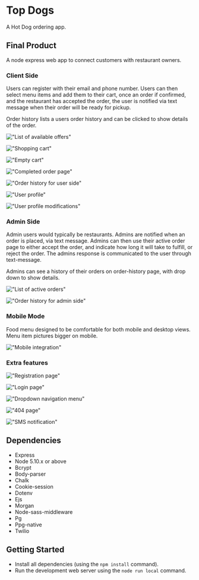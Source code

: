 # Top Dogs

A Hot Dog ordering app.

## Final Product

A node express web app to connect customers with restaurant owners.

### Client Side

Users can register with their email and phone number. Users can then select menu items and add them to their cart, once an order if confirmed, and the restaurant has accepted the order, the user is notified via text message when their order will be ready for pickup.

Order history lists a users order history and can be clicked to show details of the order.

!["List of available offers"](https://github.com/SebDufresne/midterm/blob/master/docs/screenshots/food_items.png)

!["Shopping cart"](https://github.com/SebDufresne/midterm/blob/master/docs/screenshots/cart.png)

!["Empty cart"](https://github.com/SebDufresne/midterm/blob/master/docs/screenshots/empty_cart.png)

!["Completed order page"](https://github.com/SebDufresne/midterm/blob/master/docs/screenshots/new_order.png)

!["Order history for user side"](https://github.com/SebDufresne/midterm/blob/master/docs/screenshots/user_order_history.png)

!["User profile"](https://github.com/SebDufresne/midterm/blob/master/docs/screenshots/user_profile.png)

!["User profile modifications"](https://github.com/SebDufresne/midterm/blob/master/docs/screenshots/user_profile_edit.png)

### Admin Side

Admin users would typically be restaurants. Admins are notified when an order is placed, via text message. Admins can then use their active order page to either accept the order, and indicate how long it will take to fulfill, or reject the order. The admins response is communicated to the user through text-message.

Admins can see a history of their orders on order-history page, with drop down to show details.

!["List of active orders"](https://github.com/SebDufresne/midterm/blob/master/docs/screenshots/active_orders.png)

!["Order history for admin side"](https://github.com/SebDufresne/midterm/blob/master/docs/screenshots/owner_order_history.png)

### Mobile Mode

Food menu designed to be comfortable for both mobile and desktop views. Menu item pictures bigger on mobile.

!["Mobile integration"](https://github.com/SebDufresne/midterm/blob/master/docs/screenshots/food_items_mobile.png)

### Extra features

!["Registration page"](https://github.com/SebDufresne/midterm/blob/master/docs/screenshots/registration.png)

!["Login page"](https://github.com/SebDufresne/midterm/blob/master/docs/screenshots/login.png)

!["Dropdown navigation menu"](https://github.com/SebDufresne/midterm/blob/master/docs/screenshots/dropdown_navigation.png)

!["404 page"](https://github.com/SebDufresne/midterm/blob/master/docs/screenshots/404.png)

!["SMS notification"](https://github.com/SebDufresne/midterm/blob/master/docs/screenshots/sms_owner.png)

## Dependencies

- Express
- Node 5.10.x or above
- Bcrypt
- Body-parser
- Chalk
- Cookie-session
- Dotenv
- Ejs
- Morgan
- Node-sass-middleware
- Pg
- Ppg-native
- Twilio

## Getting Started

- Install all dependencies (using the `npm install` command).
- Run the development web server using the `node run local` command.
